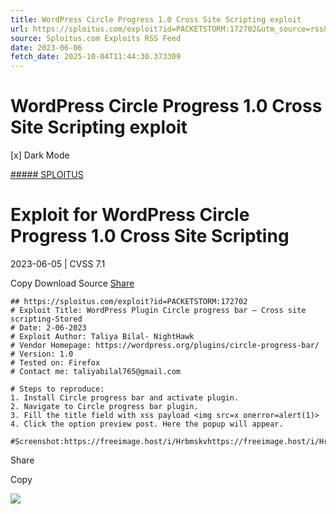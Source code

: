 ```yaml
---
title: WordPress Circle Progress 1.0 Cross Site Scripting exploit
url: https://sploitus.com/exploit?id=PACKETSTORM:172702&utm_source=rss&utm_medium=rss
source: Sploitus.com Exploits RSS Feed
date: 2023-06-06
fetch_date: 2025-10-04T11:44:30.373309
---
```


# WordPress Circle Progress 1.0 Cross Site Scripting exploit

[x]
Dark Mode

[##### SPLOITUS](/)

# Exploit for WordPress Circle Progress 1.0 Cross Site Scripting

2023-06-05 | CVSS 7.1

Copy
Download
Source
[Share](#share-url)

```
## https://sploitus.com/exploit?id=PACKETSTORM:172702
# Exploit Title: WordPress Plugin Circle progress bar – Cross site
scripting-Stored
# Date: 2-06-2023
# Exploit Author: Taliya Bilal- NightHawk
# Vendor Homepage: https://wordpress.org/plugins/circle-progress-bar/
# Version: 1.0
# Tested on: Firefox
# Contact me: taliyabilal765@gmail.com

# Steps to reproduce:
1. Install Circle progress bar and activate plugin.
2. Navigate to Circle progress bar plugin.
3. Fill the title field with xss payload <img src=x onerror=alert(1)>
4. Click the option preview post. Here the popup will appear.

#Screenshot:https://freeimage.host/i/Hrbmskvhttps://freeimage.host/i/Hrbmy4n
```

Share

Copy

![](https://mc.yandex.ru/watch/54912310)